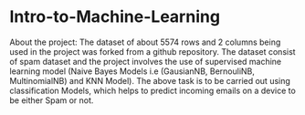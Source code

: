 # Intro-to-Machine-Learning

About the project: The dataset of about 5574 rows and 2 columns being used in the project was forked from a github repository. 
The dataset consist of spam dataset and the project involves the use of supervised machine learning model (Naive Bayes Models i.e (GausianNB, BernouliNB, MultinomialNB) and KNN Model).
The above task is to be carried out using classification Models, which helps to predict incoming emails on a device to be either Spam or not.
